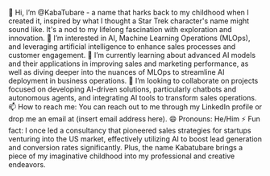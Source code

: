 👋 Hi, I’m @KabaTubare - a name that harks back to my childhood when I created it, inspired by what I thought a Star Trek character's name might sound like. It's a nod to my lifelong fascination with exploration and innovation.
👀 I’m interested in AI, Machine Learning Operations (MLOps), and leveraging artificial intelligence to enhance sales processes and customer engagement.
🌱 I’m currently learning about advanced AI models and their applications in improving sales and marketing performance, as well as diving deeper into the nuances of MLOps to streamline AI deployment in business operations.
💞️ I’m looking to collaborate on projects focused on developing AI-driven solutions, particularly chatbots and autonomous agents, and integrating AI tools to transform sales operations.
📫 How to reach me: You can reach out to me through my LinkedIn profile or drop me an email at (insert email address here).
😄 Pronouns: He/Him
⚡ Fun fact: I once led a consultancy that pioneered sales strategies for startups venturing into the US market, effectively utilizing AI to boost lead generation and conversion rates significantly. Plus, the name Kabatubare brings a piece of my imaginative childhood into my professional and creative endeavors.

<!---
KabaTubare/KabaTubare is a ✨ special ✨ repository because its `README.md` (this file) appears on your GitHub profile.
You can click the Preview link to take a look at your changes.
--->
